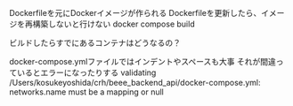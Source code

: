 Dockerfileを元にDockerイメージが作られる
Dockerfileを更新したら、イメージを再構築しないと行けない
docker compose build

ビルドしたらすでにあるコンテナはどうなるの？

docker-compose.ymlファイルではインデントやスペースも大事
それが間違っているとエラーになったりする
validating /Users/kosukeyoshida/crh/beee_backend_api/docker-compose.yml: networks.name must be a mapping or null